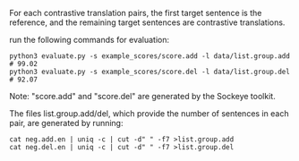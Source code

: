 For each contrastive translation pairs, the first target sentence is the reference, and the remaining target sentences are contrastive translations. 

run the following commands for evaluation: 

    python3 evaluate.py -s example_scores/score.add -l data/list.group.add # 99.02
    python3 evaluate.py -s example_scores/score.del -l data/list.group.del # 92.07
    
Note: "score.add" and "score.del" are generated by the Sockeye toolkit. 

The files list.group.add/del, which provide the number of sentences in each pair, are generated by running: 

    cat neg.add.en | uniq -c | cut -d" " -f7 >list.group.add
    cat neg.del.en | uniq -c | cut -d" " -f7 >list.group.del
